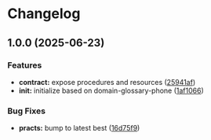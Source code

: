 # Changelog

## 1.0.0 (2025-06-23)


### Features

* **contract:** expose procedures and resources ([25941af](https://github.com/ehmpathy/domain-glossary-price/commit/25941aff4c7c14495d2a6a617f24136c845bc374))
* **init:** initialize based on domain-glossary-phone ([1af1066](https://github.com/ehmpathy/domain-glossary-price/commit/1af106651da360f09f3a0b68ec7b0c5e941325e3))


### Bug Fixes

* **practs:** bump to latest best ([16d75f9](https://github.com/ehmpathy/domain-glossary-price/commit/16d75f9f0cedfe079afbfc55dfb59bf575ff254f))
